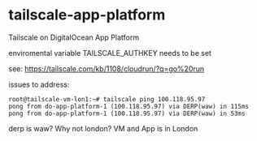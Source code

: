 # tailscale-app-platform
Tailscale on DigitalOcean App Platform

enviromental variable TAILSCALE_AUTHKEY needs to be set

see: https://tailscale.com/kb/1108/cloudrun/?q=go%20run

issues to address:

```
root@tailscale-vm-lon1:~# tailscale ping 100.118.95.97
pong from do-app-platform-1 (100.118.95.97) via DERP(waw) in 115ms
pong from do-app-platform-1 (100.118.95.97) via DERP(waw) in 53ms
```

derp is waw? Why not london? VM and App is in London

